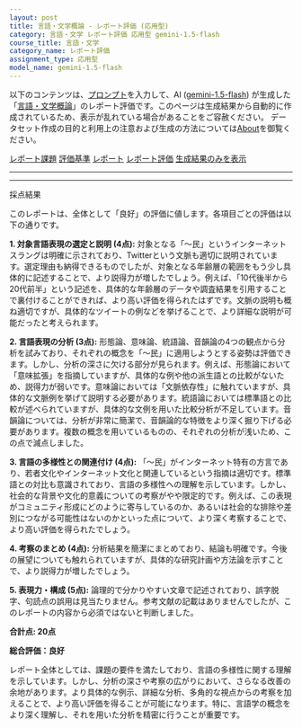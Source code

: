 ```yaml
---
layout: post
title: 言語・文学概論 - レポート評価 (応用型)
category: 言語・文学 レポート評価 応用型 gemini-1.5-flash
course_title: 言語・文学
category_name: レポート評価
assignment_type: 応用型
model_name: gemini-1.5-flash
---
```


以下のコンテンツは、[プロンプト](http://127.0.0.1:8000/generated/言語・文学/gemini-1.5-flash/prompt_レポート評価-応用型.md)を入力して、AI ([gemini-1.5-flash](contents/gemini-1.5-flash)) が生成した「[言語・文学概論](/contents/言語・文学/)」のレポート評価です。このページは生成結果から自動的に作成されているため、表示が乱れている場合があることをご容赦ください。
データセット作成の目的と利用上の注意および生成の方法については[About](/About)を御覧ください。

[レポート課題](../レポート課題-応用型)
[評価基準](../評価基準-応用型)
[レポート](../レポート-応用型)
[レポート評価](../レポート評価-応用型)
[生成結果のみを表示](http://127.0.0.1:8000/generated/言語・文学/gemini-1.5-flash/レポート評価-応用型.md)
  

***
***
  
採点結果

このレポートは、全体として「良好」の評価に値します。各項目ごとの評価は以下の通りです。

**1. 対象言語表現の選定と説明 (4点):**  対象となる「〜民」というインターネットスラングは明確に示されており、Twitterという文脈も適切に説明されています。選定理由も納得できるものでしたが、対象となる年齢層の範囲をもう少し具体的に記述することで、より説得力が増したでしょう。例えば、「10代後半から20代前半」という記述を、具体的な年齢層のデータや調査結果を引用することで裏付けることができれば、より高い評価を得られたはずです。文脈の説明も概ね適切ですが、具体的なツイートの例などを挙げることで、より詳細な説明が可能だったと考えられます。


**2. 言語表現の分析 (3点):** 形態論、意味論、統語論、音韻論の4つの観点から分析を試みており、それぞれの概念を「〜民」に適用しようとする姿勢は評価できます。しかし、分析の深さに欠ける部分が見られます。例えば、形態論において「意味拡張」を指摘していますが、具体的な例や他の派生語との比較がないため、説得力が弱いです。意味論においては「文脈依存性」に触れていますが、具体的な文脈例を挙げて説明する必要があります。統語論においては標準語との比較が述べられていますが、具体的な文例を用いた比較分析が不足しています。音韻論については、分析が非常に簡潔で、音韻論的な特徴をより深く掘り下げる必要があります。複数の概念を用いているものの、それぞれの分析が浅いため、この点で減点しました。


**3. 言語の多様性との関連付け (4点):** 「〜民」がインターネット特有の方言であり、若者文化やインターネット文化と関連しているという指摘は適切です。標準語との対比も意識されており、言語の多様性への理解を示しています。しかし、社会的な背景や文化的意義についての考察がやや限定的です。例えば、この表現がコミュニティ形成にどのように寄与しているのか、あるいは社会的な排除や差別につながる可能性はないのかといった点について、より深く考察することで、より高い評価を得られたでしょう。


**4. 考察のまとめ (4点):** 分析結果を簡潔にまとめており、結論も明確です。今後の展望についても触れられていますが、具体的な研究計画や方法論を示すことで、より説得力が増したでしょう。


**5. 表現力・構成 (5点):** 論理的で分かりやすい文章で記述されており、誤字脱字、句読点の誤用は見当たりません。参考文献の記載はありませんでしたが、このレポートの内容から必須ではないと判断しました。


**合計点: 20点**

**総合評価：良好**

レポート全体としては、課題の要件を満たしており、言語の多様性に関する理解を示しています。しかし、分析の深さや考察の広がりにおいて、さらなる改善の余地があります。より具体的な例示、詳細な分析、多角的な視点からの考察を加えることで、より高い評価を得ることが可能になります。特に、言語学の概念をより深く理解し、それを用いた分析を精密に行うことが重要です。
